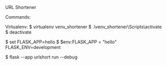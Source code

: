 URL Shortener

Commands:

Virtualenv:
$ virtualenv venv_shortener
$ .\venv_shortener\Scripts\activate
$ deactivate

$ set FLASK_APP=hello
$ $env:FLASK_APP = "hello"
FLASK_ENV=development

$ flask --app urlshort run --debug
